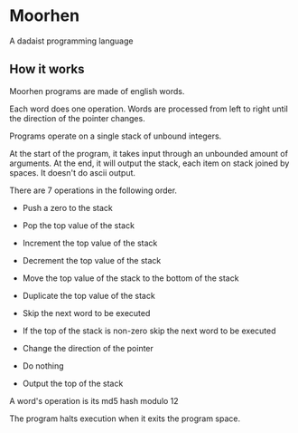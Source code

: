 # Moorhen
A dadaist programming language

## How it works

Moorhen programs are made of english words.

Each word does one operation. Words are processed from left to right until the direction of the pointer changes.

Programs operate on a single stack of unbound integers.

At the start of the program, it takes input through an unbounded amount of arguments. At the end, it will output the stack, each item on stack joined by spaces. It doesn't do ascii output.

There are 7 operations in the following order.

* Push a zero to the stack

* Pop the top value of the stack

* Increment the top value of the stack

* Decrement the top value of the stack

* Move the top value of the stack to the bottom of the stack

* Duplicate the top value of the stack

* Skip the next word to be executed

* If the top of the stack is non-zero skip the next word to be executed

* Change the direction of the pointer

* Do nothing

* Output the top of the stack

A word's operation is its md5 hash modulo 12

The program halts execution when it exits the program space.

